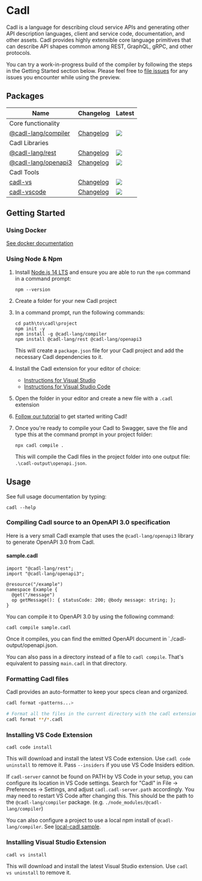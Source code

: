 # Cadl

Cadl is a language for describing cloud service APIs and generating other API
description languages, client and service code, documentation, and other assets.
Cadl provides highly extensible core language primitives that can describe API
shapes common among REST, GraphQL, gRPC, and other protocols.

You can try a work-in-progress build of the compiler by following the steps in
the Getting Started section below. Please feel free to [file
issues](https://github.com/Azure/adl/issues) for any issues you encounter while
using the preview.

## Packages

| Name                                | Changelog                    | Latest                                                 |
| ----------------------------------- | ---------------------------- | ------------------------------------------------------ |
| Core functionality                  |
| [@cadl-lang/compiler][cadl_src]     | [Changelog][cadl_chg]        | ![](https://img.shields.io/npm/v/@cadl-lang/compiler)  |
| Cadl Libraries                      |
| [@cadl-lang/rest][rest_src]         | [Changelog][rest_chg]        | ![](https://img.shields.io/npm/v/@cadl-lang/rest)      |
| [@cadl-lang/openapi3][openapi3_src] | [Changelog][openapi3_chg]    | ![](https://img.shields.io/npm/v/@cadl-lang/openapi3)  |
| Cadl Tools                          |
| [cadl-vs][cadl-vs_src]              | [Changelog][cadl-vs_chg]     | ![](https://img.shields.io/npm/v/@azure-tools/cadl-vs) |
| [cadl-vscode][cadl-vscode_src]      | [Changelog][cadl-vscode_chg] | ![](https://img.shields.io/npm/v/cadl-vscode)          |

[cadl_src]: packages/compiler
[cadl_chg]: packages/compiler/CHANGELOG.md
[rest_src]: packages/rest
[rest_chg]: packages/rest/CHANGELOG.md
[openapi3_src]: packages/openapi3
[openapi3_chg]: packages/openapi3/CHANGELOG.md
[cadl-vs_src]: packages/cadl-vs
[cadl-vs_chg]: packages/cadl-vs/CHANGELOG.md
[cadl-vscode_src]: packages/cadl-vscode
[cadl-vscode_chg]: packages/cadl-vscode/CHANGELOG.md

## Getting Started

### Using Docker

[See docker documentation](./docs/docker.md)

### Using Node & Npm

1. Install [Node.js 14 LTS](https://nodejs.org/en/download/) and ensure you are able to run the `npm` command in a command prompt:

   ```
   npm --version
   ```

2. Create a folder for your new Cadl project

3. In a command prompt, run the following commands:

   ```
   cd path\to\cadl\project
   npm init -y
   npm install -g @cadl-lang/compiler
   npm install @cadl-lang/rest @cadl-lang/openapi3
   ```

   This will create a `package.json` file for your Cadl project and add the necessary Cadl dependencies to it.

4. Install the Cadl extension for your editor of choice:

   - [Instructions for Visual Studio](#installing-visual-studio-extension)
   - [Instructions for Visual Studio Code](#installing-vs-code-extension)

5. Open the folder in your editor and create a new file with a `.cadl` extension

6. [Follow our tutorial](docs/tutorial.md) to get started writing Cadl!

7. Once you're ready to compile your Cadl to Swagger, save the file and type this at the command prompt in your project folder:

   ```
   npx cadl compile .
   ```

   This will compile the Cadl files in the project folder into one output file: `.\cadl-output\openapi.json`.

## Usage

See full usage documentation by typing:

```
cadl --help
```

### Compiling Cadl source to an OpenAPI 3.0 specification

Here is a very small Cadl example that uses the `@cadl-lang/openapi3` library to generate OpenAPI 3.0 from Cadl.

#### sample.cadl

```
import "@cadl-lang/rest";
import "@cadl-lang/openapi3";

@resource("/example")
namespace Example {
  @get("/message")
  op getMessage(): { statusCode: 200; @body message: string; };
}
```

You can compile it to OpenAPI 3.0 by using the following command:

```
cadl compile sample.cadl
```

Once it compiles, you can find the emitted OpenAPI document in `./cadl-output/openapi.json.

You can also pass in a directory instead of a file to `cadl compile`. That's
equivalent to passing `main.cadl` in that directory.

### Formatting Cadl files

Cadl provides an auto-formatter to keep your specs clean and organized.

```bash
cadl format <patterns...>

# Format all the files in the current directory with the cadl extension.
cadl format **/*.cadl
```

### Installing VS Code Extension

```
cadl code install
```

This will download and install the latest VS Code extension. Use `cadl code uninstall` to remove it. Pass `--insiders` if you use VS Code Insiders edition.

If `cadl-server` cannot be found on PATH by VS Code in your setup, you can
configure its location in VS Code settings. Search for "Cadl" in File ->
Preferences -> Settings, and adjust `cadl.cadl-server.path` accordingly. You may
need to restart VS Code after changing this. This should be the path to the `@cadl-lang/compiler` package. (e.g. `./node_modules/@cadl-lang/compiler`)

You can also configure a project to use a local npm install of
`@cadl-lang/compiler`. See [local-cadl sample](packages/samples/local-cadl).

### Installing Visual Studio Extension

```
cadl vs install
```

This will download and install the latest Visual Studio extension. Use `cadl vs uninstall` to remove it.
